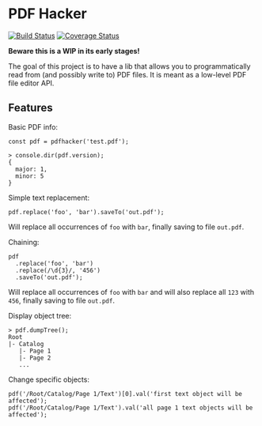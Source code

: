 PDF Hacker
==========

[![Build Status](https://img.shields.io/travis/luciopaiva/pdfhacker/master.svg?style=flat)](https://travis-ci.org/luciopaiva/pdfhacker)
[![Coverage Status](https://img.shields.io/coveralls/luciopaiva/pdfhacker/master.svg?style=flat)](https://coveralls.io/r/luciopaiva/pdfhacker)

**Beware this is a WIP in its early stages!**

The goal of this project is to have a lib that allows you to programmatically read from (and possibly write to) PDF files. It is meant as a low-level PDF file editor API.

## Features

Basic PDF info:

    const pdf = pdfhacker('test.pdf');
       
    > console.dir(pdf.version);
    {
      major: 1,
      minor: 5
    }

Simple text replacement:

    pdf.replace('foo', 'bar').saveTo('out.pdf');

Will replace all occurrences of ``foo`` with ``bar``, finally saving to file ``out.pdf``.

Chaining:

    pdf
      .replace('foo', 'bar')
      .replace(/\d{3}/, '456')
      .saveTo('out.pdf');

Will replace all occurrences of ``foo`` with ``bar`` and will also replace all ``123`` with ``456``, finally saving to file ``out.pdf``.

Display object tree:

    > pdf.dumpTree();
    Root
    |- Catalog
       |- Page 1
       |- Page 2
       ...

Change specific objects:

    pdf('/Root/Catalog/Page 1/Text')[0].val('first text object will be affected');
    pdf('/Root/Catalog/Page 1/Text').val('all page 1 text objects will be affected');
